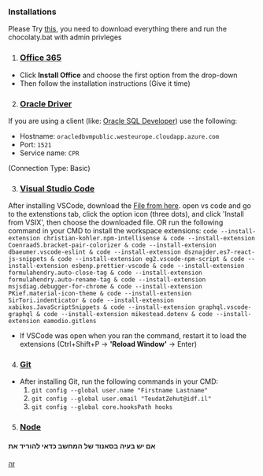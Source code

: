 ### Installations

Please Try [this](https://github.com/ItaiPendler/PC-Setup-Script), you need to download everything there and run the chocolaty.bat with admin privleges

1. ### [Office 365](https://www.office.com)
* Click **Install Office** and choose the first option from the drop-down
* Then follow the installation instructions (Give it time)


2. ### [Oracle Driver](https://tikshuv.sharepoint.com/:u:/r/sites/CPR/Shared%20Documents/Development/%D7%94%D7%AA%D7%A7%D7%A0%D7%AA%20OracleDriver.zip?csf=1&web=1&e=35HMwm)
If you are using a client (like: [Oracle SQL Developer](https://www.oracle.com/tools/downloads/sqldev-v192-downloads.html)) use the following:

 -  Hostname: `oracledbvmpublic.westeurope.cloudapp.azure.com`
 -  Port: `1521`
 -  Service name: `CPR`

(Connection Type: Basic)      

3. ### [Visual Studio Code](https://code.visualstudio.com/docs/?dv=win)
After installing VSCode, download the [File from here](https://tikshuv.sharepoint.com/:u:/r/sites/CPR/Shared%20Documents/Development/CPR-Development-ExtensionPack-0.0.1.vsix?csf=1&web=1&e=PzrfrC). open vs code and go to the extenstions tab, click the option icon (three dots), and click 'Install from VSIX', then choose the downloaded file.
OR
run the following command in your CMD to install the workspace extensions:
`code --install-extension christian-kohler.npm-intellisense & code --install-extension CoenraadS.bracket-pair-colorizer & code --install-extension dbaeumer.vscode-eslint & code --install-extension dsznajder.es7-react-js-snippets & code --install-extension eg2.vscode-npm-script & code --install-extension esbenp.prettier-vscode & code --install-extension formulahendry.auto-close-tag & code --install-extension formulahendry.auto-rename-tag & code --install-extension msjsdiag.debugger-for-chrome & code --install-extension PKief.material-icon-theme & code --install-extension SirTori.indenticator & code --install-extension xabikos.JavaScriptSnippets & code --install-extension graphql.vscode-graphql & code --install-extension mikestead.dotenv & code --install-extension eamodio.gitlens`

* If VSCode was open when you ran the command, restart it to load the extensions (Ctrl+Shift+P -> **'Reload Window'** -> Enter)

4. ### [Git](https://git-scm.com/download/win)
* After installing Git, run the following commands in your CMD:
  1. `git config --global user.name "Firstname Lastname"`
  2. `git config --global user.email "TeudatZehut@idf.il"`
  3. `git config --global core.hooksPath hooks`


5. ### [Node](https://nodejs.org/en/download/)

#### **אם יש בעיה בסאנוד של המחשב כדאי להוריד את**
[זה](https://www.microsoft.com/en-us/p/waves-maxxaudio-pro-for-dell-2019/9pjppgg8tgvg?activetab=pivot:overviewtab)